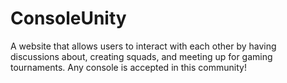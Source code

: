 # ConsoleUnity
A website that allows users to interact with each other by having discussions about, creating squads, and meeting up for gaming tournaments.
Any console is accepted in this community!

